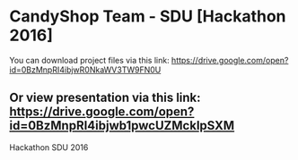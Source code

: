 # CandyShop Team - SDU [Hackathon 2016]

You can download project files via this link: 
https://drive.google.com/open?id=0BzMnpRI4ibjwR0NkaWV3TW9FN0U


Or view presentation via this link: https://drive.google.com/open?id=0BzMnpRI4ibjwb1pwcUZMcklpSXM
------------------
Hackathon SDU 2016 

